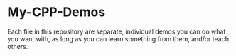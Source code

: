 # My-CPP-Demos
Each file in this repository are separate, individual demos you can do what you want with, as long as you can learn something from them, and/or teach others.
